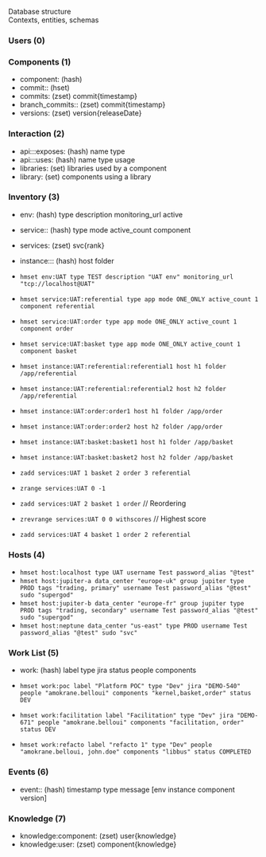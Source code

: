 Database structure    
Contexts, entities, schemas  

### Users (0)

### Components (1)
- component:<componentId> (hash)
- commit:<componentId>:<rev> (hset)
- commits:<componentId> (zset) commit{timestamp}
- branch_commits:<componentId>:<branchId> (zset) commit{timestamp}
- versions:<componentId> (zset) version{releaseDate}

### Interaction (2)
- api:<source>:<componentId>:exposes:<functionName> (hash) name type
- api:<source>:<componentId>:uses:<functionName> (hash) name type usage
- libraries:<componentId> (set) libraries used by a component
- library:<artifactId> (set) components using a library

### Inventory (3)
- env:<envId> (hash) type description monitoring_url active
- service:<envId>:<svc> (hash) type mode active_count component
- services:<envId> (zset) svc{rank}
- instance:<envId>:<svc>:<instanceId> (hash) host folder


- `hmset env:UAT type TEST description "UAT env" monitoring_url "tcp://localhost@UAT"`
- `hmset service:UAT:referential type app mode ONE_ONLY active_count 1 component referential`
- `hmset service:UAT:order type app mode ONE_ONLY active_count 1 component order`
- `hmset service:UAT:basket type app mode ONE_ONLY active_count 1 component basket`

- `hmset instance:UAT:referential:referential1 host h1 folder /app/referential`
- `hmset instance:UAT:referential:referential2 host h2 folder /app/referential`
- `hmset instance:UAT:order:order1 host h1 folder /app/order`
- `hmset instance:UAT:order:order2 host h2 folder /app/order`
- `hmset instance:UAT:basket:basket1 host h1 folder /app/basket`
- `hmset instance:UAT:basket:basket2 host h2 folder /app/basket`

- `zadd services:UAT 1 basket 2 order 3 referential` 
- `zrange services:UAT 0 -1`
- `zadd services:UAT 2 basket 1 order` // Reordering
- `zrevrange services:UAT 0 0 withscores` // Highest score

- `zadd services:UAT 4 basket 1 order 2 referential` 

### Hosts (4)
- `hmset host:localhost type UAT username Test password_alias "@test"`
- `hmset host:jupiter-a data_center "europe-uk" group jupiter type PROD tags "trading, primary" username Test password_alias "@test" sudo "supergod"`
- `hmset host:jupiter-b data_center "europe-fr" group jupiter type PROD tags "trading, secondary" username Test password_alias "@test" sudo "supergod"`
- `hmset host:neptune data_center "us-east" type PROD username Test password_alias "@test" sudo "svc"`

### Work List (5)
- work:<workId> (hash) label type jira status people components


- `hmset work:poc label "Platform POC" type "Dev" jira "DEMO-540" people "amokrane.belloui" components "kernel,basket,order" status DEV`
- `hmset work:facilitation label "Facilitation" type "Dev" jira "DEMO-671" people "amokrane.belloui" components "facilitation, order" status DEV`
- `hmset work:refacto label "refacto 1" type "Dev" people "amokrane.belloui, john.doe" components "libbus" status COMPLETED`

### Events (6)
- event:<group>:<eventId> (hash) timestamp type message \[env instance component version\]

### Knowledge (7)
- knowledge:component:<componentId> (zset) user{knowledge}
- knowledge:user:<userId> (zset) component{knowledge}

 

